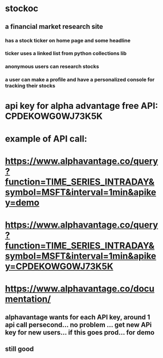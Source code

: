 # stockoc

## a financial market research site

### has a stock ticker on home page and some headline

### ticker uses a linked list from python collections lib

### anonymous users can research stocks

### a user can make a profile and have a personalized console for tracking their stocks

# api key for alpha advantage free API:  CPDEKOWG0WJ73K5K

# example of API call: 

# https://www.alphavantage.co/query?function=TIME_SERIES_INTRADAY&symbol=MSFT&interval=1min&apikey=demo

# https://www.alphavantage.co/query?function=TIME_SERIES_INTRADAY&symbol=MSFT&interval=1min&apikey=CPDEKOWG0WJ73K5K


# https://www.alphavantage.co/documentation/

## alphavantage wants for each API key, around 1 api call persecond... no problem ... get new APi key for new users... if this goes prod... for demo 
## still good


